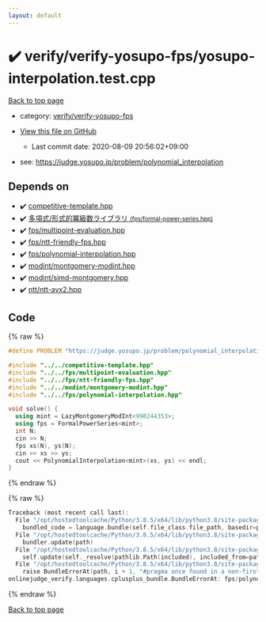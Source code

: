 ```yaml
---
layout: default
---
```


<!-- mathjax config similar to math.stackexchange -->
<script type="text/javascript" async
  src="https://cdnjs.cloudflare.com/ajax/libs/mathjax/2.7.5/MathJax.js?config=TeX-MML-AM_CHTML">
</script>
<script type="text/x-mathjax-config">
  MathJax.Hub.Config({
    TeX: { equationNumbers: { autoNumber: "AMS" }},
    tex2jax: {
      inlineMath: [ ['$','$'] ],
      processEscapes: true
    },
    "HTML-CSS": { matchFontHeight: false },
    displayAlign: "left",
    displayIndent: "2em"
  });
</script>

<script type="text/javascript" src="https://cdnjs.cloudflare.com/ajax/libs/jquery/3.4.1/jquery.min.js"></script>
<script src="https://cdn.jsdelivr.net/npm/jquery-balloon-js@1.1.2/jquery.balloon.min.js" integrity="sha256-ZEYs9VrgAeNuPvs15E39OsyOJaIkXEEt10fzxJ20+2I=" crossorigin="anonymous"></script>
<script type="text/javascript" src="../../../assets/js/copy-button.js"></script>
<link rel="stylesheet" href="../../../assets/css/copy-button.css" />


# :heavy_check_mark: verify/verify-yosupo-fps/yosupo-interpolation.test.cpp

<a href="../../../index.html">Back to top page</a>

* category: <a href="../../../index.html#17f17e0bbb64138c9a2bbb0627c5fef6">verify/verify-yosupo-fps</a>
* <a href="{{ site.github.repository_url }}/blob/master/verify/verify-yosupo-fps/yosupo-interpolation.test.cpp">View this file on GitHub</a>
    - Last commit date: 2020-08-09 20:56:02+09:00


* see: <a href="https://judge.yosupo.jp/problem/polynomial_interpolation">https://judge.yosupo.jp/problem/polynomial_interpolation</a>


## Depends on

* :heavy_check_mark: <a href="../../../library/competitive-template.hpp.html">competitive-template.hpp</a>
* :heavy_check_mark: <a href="../../../library/fps/formal-power-series.hpp.html">多項式/形式的冪級数ライブラリ <small>(fps/formal-power-series.hpp)</small></a>
* :heavy_check_mark: <a href="../../../library/fps/multipoint-evaluation.hpp.html">fps/multipoint-evaluation.hpp</a>
* :heavy_check_mark: <a href="../../../library/fps/ntt-friendly-fps.hpp.html">fps/ntt-friendly-fps.hpp</a>
* :heavy_check_mark: <a href="../../../library/fps/polynomial-interpolation.hpp.html">fps/polynomial-interpolation.hpp</a>
* :heavy_check_mark: <a href="../../../library/modint/montgomery-modint.hpp.html">modint/montgomery-modint.hpp</a>
* :heavy_check_mark: <a href="../../../library/modint/simd-montgomery.hpp.html">modint/simd-montgomery.hpp</a>
* :heavy_check_mark: <a href="../../../library/ntt/ntt-avx2.hpp.html">ntt/ntt-avx2.hpp</a>


## Code

<a id="unbundled"></a>
{% raw %}
```cpp
#define PROBLEM "https://judge.yosupo.jp/problem/polynomial_interpolation"

#include "../../competitive-template.hpp"
#include "../../fps/multipoint-evaluation.hpp"
#include "../../fps/ntt-friendly-fps.hpp"
#include "../../modint/montgomery-modint.hpp"
#include "../../fps/polynomial-interpolation.hpp"

void solve() {
  using mint = LazyMontgomeryModInt<998244353>;
  using fps = FormalPowerSeries<mint>;
  int N;
  cin >> N;
  fps xs(N), ys(N);
  cin >> xs >> ys;
  cout << PolynomialInterpolation<mint>(xs, ys) << endl;
}
```
{% endraw %}

<a id="bundled"></a>
{% raw %}
```cpp
Traceback (most recent call last):
  File "/opt/hostedtoolcache/Python/3.8.5/x64/lib/python3.8/site-packages/onlinejudge_verify/docs.py", line 349, in write_contents
    bundled_code = language.bundle(self.file_class.file_path, basedir=pathlib.Path.cwd())
  File "/opt/hostedtoolcache/Python/3.8.5/x64/lib/python3.8/site-packages/onlinejudge_verify/languages/cplusplus.py", line 185, in bundle
    bundler.update(path)
  File "/opt/hostedtoolcache/Python/3.8.5/x64/lib/python3.8/site-packages/onlinejudge_verify/languages/cplusplus_bundle.py", line 307, in update
    self.update(self._resolve(pathlib.Path(included), included_from=path))
  File "/opt/hostedtoolcache/Python/3.8.5/x64/lib/python3.8/site-packages/onlinejudge_verify/languages/cplusplus_bundle.py", line 239, in update
    raise BundleErrorAt(path, i + 1, "#pragma once found in a non-first line")
onlinejudge_verify.languages.cplusplus_bundle.BundleErrorAt: fps/polynomial-interpolation.hpp: line 2: #pragma once found in a non-first line

```
{% endraw %}

<a href="../../../index.html">Back to top page</a>

